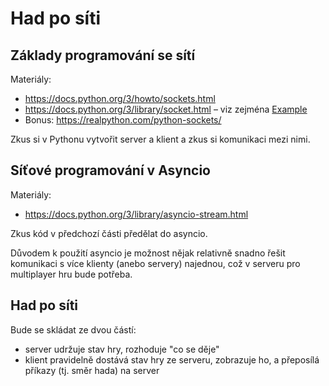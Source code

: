 Had po síti
===========

Základy programování se sítí
----------------------------

Materiály:

- https://docs.python.org/3/howto/sockets.html
- https://docs.python.org/3/library/socket.html – viz zejména [Example](https://docs.python.org/3/library/socket.html#example)
- Bonus: https://realpython.com/python-sockets/

Zkus si v Pythonu vytvořit server a klient a zkus si komunikaci mezi nimi.


Síťové programování v Asyncio
-----------------------------

Materiály:

- https://docs.python.org/3/library/asyncio-stream.html

Zkus kód v předchozí části předělat do asyncio.

Důvodem k použití asyncio je možnost nějak relativně snadno řešit komunikaci s více klienty (anebo servery) najednou, což v serveru pro multiplayer hru bude potřeba.


Had po síti
-----------

Bude se skládat ze dvou částí:

- server udržuje stav hry, rozhoduje "co se děje"
- klient pravidelně dostává stav hry ze serveru, zobrazuje ho, a přeposílá příkazy (tj. směr hada) na server

